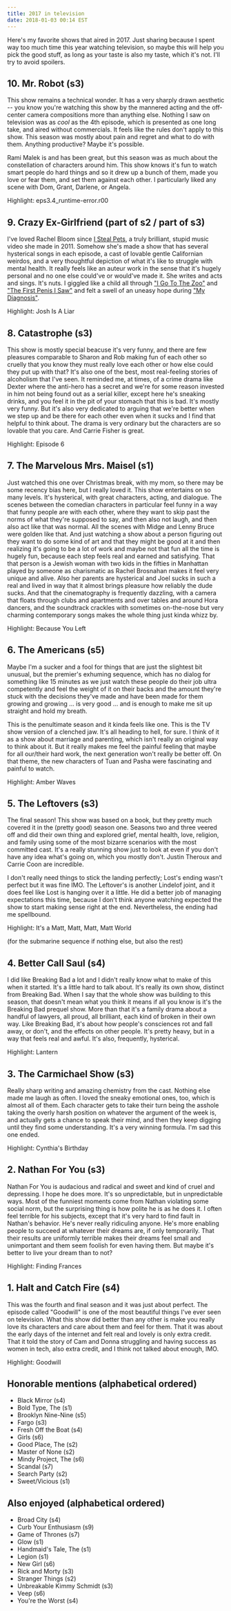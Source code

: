 ```yaml
---
title: 2017 in television
date: 2018-01-03 00:14 EST
---
```


Here's my favorite shows that aired in 2017.
Just sharing because I spent way too much time this year watching television, so maybe this will help you pick the good stuff, as long as your taste is also my taste, which it's not.
I'll try to avoid spoilers.

## 10. Mr. Robot (s3)

This show remains a technical wonder.
It has a very sharply drawn aesthetic -- you know you're watching this show by the mannered acting and the off-center camera compositions more than anything else.
Nothing I saw on television was as _cool_ as the 4th episode, which is presented as one long take, and aired without commercials.
It feels like the rules don't apply to this show.
This season was mostly about pain and regret and what to do with them.
Anything productive?
Maybe it's possible.

Rami Malek is and has been great, but this season was as much about the constellation of characters around him.
This show knows it's fun to watch smart people do hard things and so it drew up a bunch of them, made you love or fear them, and set them against each other.
I particularly liked any scene with Dom, Grant, Darlene, or Angela.

Highlight: eps3.4_runtime-error.r00

## 9. Crazy Ex-Girlfriend (part of s2 / part of s3)

I've loved Rachel Bloom since [I Steal Pets][pets], a truly brilliant, stupid music video she made in 2011.
Somehow she's made a show that has several hysterical songs in each episode, a cast of lovable gentle Californian weirdos, and a very thoughtful depiction of what it's like to struggle with mental health.
It really feels like an auteur work in the sense that it's hugely personal and no one else could've or would've made it.
She writes and acts and sings.
It's nuts.
I giggled like a child all through ["I Go To The Zoo"][zoo] and ["The First Penis I Saw"][penis] and felt a swell of an uneasy hope during ["My Diagnosis"][diagnosis].

[pets]: https://www.youtube.com/watch?v=ucmsunDs3jE
[zoo]: https://www.youtube.com/watch?v=UEhTmETAt9A
[penis]: https://www.youtube.com/watch?v=V36c809pVLA
[diagnosis]: https://www.youtube.com/watch?v=nK2DlLmVc20

Highlight: Josh Is A Liar

## 8. Catastrophe (s3)

This show is mostly special beacuse it's very funny, and there are few pleasures comparable to Sharon and Rob making fun of each other so cruelly that you know they must really love each other or how else could they put up with that?
It's also one of the best, most real-feeling stories of alcoholism that I've seen.
It reminded me, at times, of a crime drama like Dexter where the anti-hero has a secret and we're for some reason invested in him not being found out as a serial killer, except here he's sneaking drinks, and you feel it in the pit of your stomach that this is bad.
It's mostly very funny.
But it's also very dedicated to arguing that we're better when we step up and be there for each other even when it sucks and I find that helpful to think about.
The drama is very ordinary but the characters are so lovable that you care.
And Carrie Fisher is great.

Highlight: Episode 6

## 7. The Marvelous Mrs. Maisel (s1)

Just watched this one over Christmas break, with my mom, so there may be some recency bias here, but I really loved it.
This show entertains on so many levels.
It's hysterical, with great characters, acting, and dialogue.
The scenes between the comedian characters in particular feel funny in a way that funny people are with each other, where they want to skip past the norms of what they're supposed to say, and then also not laugh, and then also act like that was normal.
All the scenes with Midge and Lenny Bruce were golden like that.
And just watching a show about a person figuring out they want to do some kind of art and that they might be good at it and then realizing it's going to be a lot of work and maybe not that fun all the time is hugely fun, because each step feels real and earned and satisfying.
That that person is a Jewish woman with two kids in the fifties in Manhattan played by someone as charismatic as Rachel Brosnahan makes it feel very unique and alive.
Also her parents are hysterical and Joel sucks in such a real and lived in way that it almost brings pleasure how reliably the dude sucks.
And that the cinematography is frequently dazzling, with a camera that floats through clubs and apartments and over tables and around Hora dancers, and the soundtrack crackles with sometimes on-the-nose but very charming contemporary songs makes the whole thing just kinda whizz by.

Highlight: Because You Left

## 6. The Americans (s5)

Maybe I'm a sucker and a fool for things that are just the slightest bit unusual, but the premier's exhuming sequence, which has no dialog for something like 15 minutes as we just watch these people do their job ultra competently and feel the weight of it on their backs and the amount they're stuck with the decisions they've made and have been made for them growing and growing ... is very good ... and is enough to make me sit up straight and hold my breath.

This is the penultimate season and it kinda feels like one.
This is the TV show version of a clenched jaw.
It's all heading to hell, for sure.
I think of it as a show about marriage and parenting, which isn't really an original way to think about it.
But it really makes me feel the painful feeling that maybe for all our/their hard work, the next generation won't really be better off.
On that theme, the new characters of Tuan and Pasha were fascinating and painful to watch.

Highlight: Amber Waves

## 5. The Leftovers (s3)

The final season!
This show was based on a book, but they pretty much covered it in the (pretty good) season one.
Seasons two and three veered off and did their own thing and explored grief, mental health, love, religion, and family using some of the most bizarre scenarios with the most committed cast.
It's a really stunning show just to look at even if you don't have any idea what's going on, which you mostly don't.
Justin Theroux and Carrie Coon are incredible.

I don't really need things to stick the landing perfectly; Lost's ending wasn't perfect but it was fine IMO.
The Leftover's is another Lindelof joint, and it does feel like Lost is hanging over it a little.
He did a better job of managing expectations this time, because I don't think anyone watching expected the show to start making sense right at the end.
Nevertheless, the ending had me spellbound.


Highlight: It's a Matt, Matt, Matt, Matt World

(for the submarine sequence if nothing else, but also the rest)

## 4. Better Call Saul (s4)

I did like Breaking Bad a lot and I didn't really know what to make of this when it started.
It's a little hard to talk about.
It's really its own show, distinct from Breaking Bad.
When I say that the whole show was building to this season, that doesn't mean what you think it means if all you know is it's the Breaking Bad prequel show.
More than that it's a family drama about a handful of lawyers, all proud, all brilliant, each kind of broken in their own way.
Like Breaking Bad, it's about how people's consciences rot and fall away, or don't, and the effects on other people.
It's pretty heavy, but in a way that feels real and awful.
It's also, frequently, hysterical.

Highlight: Lantern

## 3. The Carmichael Show (s3)

Really sharp writing and amazing chemistry from the cast.
Nothing else made me laugh as often.
I loved the sneaky emotional ones, too, which is almost all of them.
Each character gets to take their turn being the asshole taking the overly harsh position on whatever the argument of the week is, and actually gets a chance to speak their mind, and then they keep digging until they find some understanding.
It's a very winning formula.
I'm sad this one ended.

Highlight: Cynthia's Birthday

## 2. Nathan For You (s3)

Nathan For You is audacious and radical and sweet and kind of cruel and depressing.
I hope he does more.
It's so unpredictable, but in unpredictable ways.
Most of the funniest moments come from Nathan violating some social norm, but the surprising thing is how polite he is as he does it.
I often feel terrible for his subjects, except that it's very hard to find fault in Nathan's behavior.
He's never really ridiculing anyone.
He's more enabling people to succeed at whatever their dreams are, if only temporarily.
That their results are uniformly terrible makes their dreams feel small and unimportant and them seem foolish for even having them.
But maybe it's better to live your dream than to not?

Highlight: Finding Frances

## 1. Halt and Catch Fire (s4)

This was the fourth and final season and it was just about perfect.
The episode called "Goodwill" is one of the most beautiful things I've ever seen on television.
What this show did better than any other is make you really love its characters and care about them and feel for them.
That it was about the early days of the internet and felt real and lovely is only extra credit.
That it told the story of Cam and Donna struggling and having success as women in tech, also extra credit, and I think not talked about enough, IMO.

Highlight: Goodwill

## Honorable mentions (alphabetical ordered)

- Black Mirror (s4)
- Bold Type, The (s1)
- Brooklyn Nine-Nine (s5)
- Fargo (s3)
- Fresh Off the Boat (s4)
- Girls (s6)
- Good Place, The (s2)
- Master of None (s2)
- Mindy Project, The (s6)
- Scandal (s7)
- Search Party (s2)
- Sweet/Vicious (s1)

## Also enjoyed (alphabetical ordered)

- Broad City (s4)
- Curb Your Enthusiasm (s9)
- Game of Thrones (s7)
- Glow (s1)
- Handmaid's Tale, The (s1)
- Legion (s1)
- New Girl (s6)
- Rick and Morty (s3)
- Stranger Things (s2)
- Unbreakable Kimmy Schmidt (s3)
- Veep (s6)
- You're the Worst (s4)
